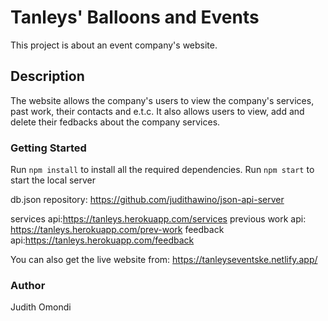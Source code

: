 # Tanleys' Balloons and Events

This project is about an event company's website. 

## Description

The website allows the company's users to view the company's services, past work, their contacts and e.t.c. It also allows users to view, add and delete their fedbacks about the company services.

### Getting Started

Run `npm install` to install all the required dependencies.
Run `npm start` to start the local server

db.json repository: https://github.com/judithawino/json-api-server

services api:https://tanleys.herokuapp.com/services
previous work api: https://tanleys.herokuapp.com/prev-work
feedback api:https://tanleys.herokuapp.com/feedback

You can also get the live website from: https://tanleyseventske.netlify.app/
### Author

Judith Omondi